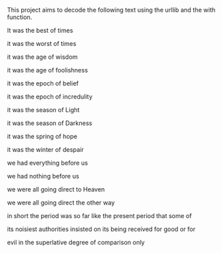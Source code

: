 This project aims to decode the following text using the urllib and the with function.

It was the best of times

it was the worst of times

it was the age of wisdom

it was the age of foolishness

it was the epoch of belief

it was the epoch of incredulity

it was the season of Light

it was the season of Darkness

it was the spring of hope

it was the winter of despair

we had everything before us

we had nothing before us

we were all going direct to Heaven

we were all going direct the other way

in short the period was so far like the present period that some of

its noisiest authorities insisted on its being received for good or for

evil in the superlative degree of comparison only